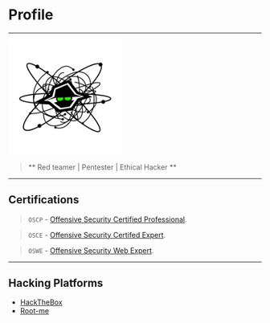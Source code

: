 # Profile

---


<img src="/assets/images/logo_dark.png" data-canonical-src="/assets/images/logo_dark.png" width="45%"/>

> ** Red teamer | Pentester | Ethical Hacker **

---

## Certifications
> `OSCP` - [Offensive Security Certified Professional](https://www.offensive-security.com/pwk-oscp/).

> `OSCE` - [Offensive Security Certifed Expert](https://www.offensive-security.com/pen300-osep/).

> `OSWE` - [Offensive Security Web Expert](https://www.offensive-security.com/awae-oswe/).

---

## Hacking Platforms
- [HackTheBox](https://www.hackthebox.eu/profile/38480)
- [Root-me](https://www.root-me.org/michmich-51168)